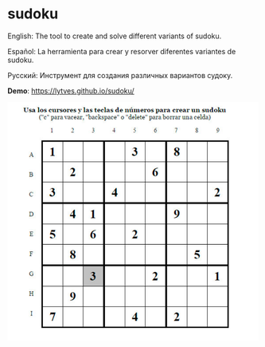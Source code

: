 # sudoku
English: The tool to create and solve different variants of sudoku.

Español: La herramienta para crear y resorver diferentes variantes de sudoku.

Русский: Инструмент для создания различных вариантов судоку.

**Demo**: https://lytves.github.io/sudoku/

![alt tag](https://github.com/lytves/sudoku/blob/master/sudoku.jpg)
